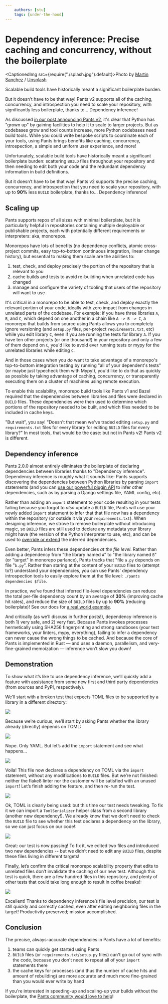 ```yaml
---
    authors: [stu]
    tags: [under-the-hood]
---
```


# Dependency inference: Precise caching and concurrency, without the boilerplate

<CaptionedImg src={require("./splash.jpg").default}>Photo by [Martin Sanchez](https://unsplash.com/@martinsanchez?utm_source=ghost&utm_medium=referral&utm_campaign=api-credit) / [Unsplash](https://unsplash.com/?utm_source=ghost&utm_medium=referral&utm_campaign=api-credit)</CaptionedImg>

Scalable build tools have historically meant a significant boilerplate burden.

But it doesn’t have to be that way! Pants v2 supports all of the caching, concurrency, and introspection you need to scale your repository, with significantly less boilerplate, thanks to… Dependency inference!

<!--truncate-->

As discussed [in our post announcing Pants v2](__GHOST_URL__/introducing-pants-v2/), it's clear that Python has "grown up" by gaining facilities to help it to scale to larger projects. But as codebases grow and tool counts increase, more Python codebases need build tools. While you could write bespoke scripts to coordinate each of your tools, using Pants brings benefits like caching, concurrency, introspection, a simple and uniform user experience, and more!

Unfortunately, scalable build tools have historically meant a significant boilerplate burden: scattering `BUILD` files throughout your repository and then needing to edit both your code and the redundant dependency information in build definitions.

But it doesn’t have to be that way! Pants v2 supports the precise caching, concurrency, and introspection that you need to scale your repository, with up to **90%** less `BUILD` boilerplate, thanks to… Dependency inference!

## Scaling up

Pants supports repos of all sizes with minimal boilerplate, but it is particularly helpful in repositories containing multiple deployable or publishable projects, each with potentially different requirements or interpreters: aka, monorepos.

Monorepos have lots of benefits (no dependency conflicts, atomic cross-project commits, easy top-to-bottom continuous integration, linear change history), but essential to making them scale are the abilities to:

1.  test, check, and deploy precisely the portion of the repository that is relevant to you
2.  cache builds and tests to avoid re-building when unrelated code has changed
3.  manage and configure the variety of tooling that users of the repository will want to use

It's critical in a monorepo to be able to test, check, and deploy exactly the relevant portion of your code, ideally with zero impact from changes in unrelated parts of the codebase. For example: if you have three libraries `A`, `B`, and `C`, which depend on one another in a chain like `A -> B -> C`, a monorepo that builds from source using Pants allows you to completely ignore versioning (and `setup.py` files, per-project `requirements.txt`, etc) while you edit library `C`, even if you are running the tests for library `A`. If you have ten other projects (or one thousand!) in your repository and only a few of them depend on `C`, you'd like to avoid ever running tests or mypy for the unrelated libraries while editing `C`.

And in those cases when you _do_ want to take advantage of a monorepo's top-to-bottom integration testing by running "all of your dependent's tests" (or maybe just typecheck them with Mypy!), you'd like to do that as quickly as possible by taking advantage of caching, concurrency, or transparently executing them on a cluster of machines using remote execution.

To enable this scalability, monorepo build tools like Pants v1 and Bazel required that the dependencies between libraries and files were declared in `BUILD` files. These dependencies were then used to determine which portions of the repository needed to be built, and which files needed to be included in cache keys.

"But wait", you say! "Doesn't that mean we've traded editing `setup.py` and `requirements.txt` files for every library for editing `BUILD` files for every library?" In most tools, that would be the case: but not in Pants v2! Pants v2 is different.

## Dependency inference

Pants 2.0.0 almost entirely eliminates the boilerplate of declaring dependencies between libraries thanks to "Dependency inference". Dependency inference is roughly what it sounds like: Pants supports discovering the dependencies between Python libraries by parsing `import` statements (and you can [use our powerful plugin API](https://www.pantsbuild.org/docs/plugins-overview) to infer other dependencies, such as by parsing a Django settings file, YAML config, etc).

Rather than adding an `import` statement to your code resulting in your tests failing because you forgot to _also_ update a `BUILD` file, Pants will use your newly added `import` statement to infer that that file now has a dependency within the repository (or outside it via your `requirements.txt`). When designing inference, we strove to remove boilerplate without introducing magic, so `BUILD` files are still used to declare any metadata your library might have (the version of the Python interpreter to use, etc), and can be used to [override or extend](https://www.pantsbuild.org/docs/targets#dependencies-and-dependency-inference) the inferred dependencies.

Even better, Pants infers these dependencies _at the file level_. Rather than adding a dependency from "the library named `A`" to "the library named `B`" (or "target" in monorepo parlance), Pants tracks that "file `a.py` depends on file "`b.py`". Rather than staring at the content of your `BUILD` files to (attempt to?) understand your dependencies, you can use Pants' dependency introspection tools to easily explore them at the file level: `./pants dependencies $file`.

In practice, we’ve found that inferred file-level dependencies can reduce the total per-file dependency count by an average of **30%** (improving cache hit rates), and reduce the size of `BUILD` files by up to **90%** (reducing boilerplate)! See our docs for [a real world example](https://www.pantsbuild.org/docs/how-does-pants-work#dependency-inference).

And critically (as we’ll discuss in further posts!), dependency inference is both 1) very safe, and 2) very fast. Because Pants invokes processes hermetically using SHA256 fingerprinting and strong sandboxes (your test frameworks, your linters, mypy, everything), failing to infer a dependency can never cause the wrong things to be cached. And because the core of Pants is implemented in Rust — and uses a daemon, parallelism, and very-fine-grained memoization — inference won’t slow you down!

## Demonstration

To show what it’s like to use dependency inference, we’ll quickly add a feature with assistance from some new first and third party dependencies (from sources and PyPI, respectively).

We’ll start with a broken test that expects TOML files to be supported by a library in a different directory:

![](./1.gif)

Because we’re curious, we’ll start by asking Pants whether the library already (directly) depends on TOML:

![](./2.gif)

Nope. Only YAML. But let’s add the `import` statement and see what happens…

![](./3.gif)

Voila! This file now declares a dependency on TOML via the `import` statement, without any modifications to `BUILD` files. But we’re not finished: neither the flake8 linter nor the customer will be satisfied with an unused `import`! Let’s finish adding the feature, and then re-run the test.

![](./4.gif)

Ok, TOML is clearly being used: but this time our test needs tweaking. To fix it we can import a `TomlSerializer` helper class from a second library (another new dependency!). We already know that we don’t need to check the `BUILD` file to see whether this test declares a dependency on the library, so we can just focus on our code!:

![](./5.gif)

Great: our test is now passing! To fix it, we edited two files and introduced two new dependencies -- but we didn’t need to edit any `BUILD` files, despite these files living in different targets!

Finally, let’s confirm the critical monorepo scalability property that edits to unrelated files don’t invalidate the caching of our new test. Although this test is quick, there are a few hundred files in this repository, and plenty of other tests that could take long enough to result in coffee breaks!:

![](./6.gif)

Excellent! Thanks to dependency inference’s file level precision, our test is still quickly and correctly cached, even after editing neighboring files in the target! Productivity preserved; mission accomplished.

## Conclusion

The precise, always-accurate dependencies in Pants have a lot of benefits:

1.  teams can quickly get started using Pants
2.  `BUILD` files (or `requirements.txt`/`setup.py` files) can't go out of sync with the code, because you don't need to repeat all of your `import` statements there
3.  the cache keys for processes (and thus the number of cache hits and amount of rebuilding) are more accurate and much more fine-grained than you would ever write by hand

If you're interested in speeding-up and scaling-up your builds without the boilerplate, the [Pants community would love to help](https://www.pantsbuild.org/docs/community)!